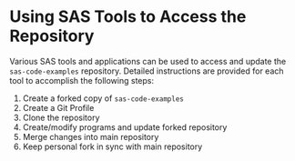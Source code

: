 # Using SAS Tools to Access the Repository
Various SAS tools and applications can be used to access and update the `sas-code-examples` repository. Detailed instructions are provided for each tool to accomplish the following steps:
1. Create a forked copy of `sas-code-examples`
2. Create a Git Profile
3. Clone the repository
4. Create/modify programs and update forked repository
5. Merge changes into main repository
6. Keep personal fork in sync with main repository
